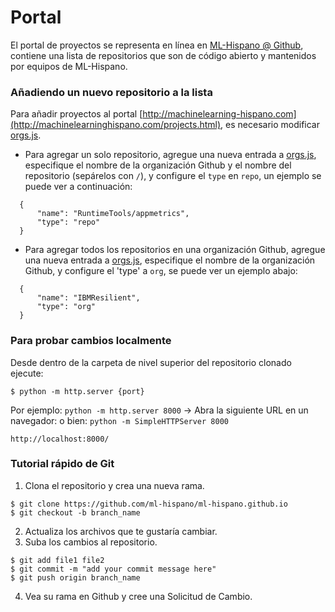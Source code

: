 # Portal

El portal de proyectos se representa en línea en [ML-Hispano @ Github](http://machinelearninghispano.com/projects.html), contiene una lista de repositorios que son de código abierto y mantenidos por equipos de ML-Hispano.

### Añadiendo un nuevo repositorio a la lista

Para añadir proyectos al portal [http://machinelearning-hispano.com](http://machinelearninghispano.com/projects.html), es necesario modificar [orgs.js](js/orgs.js).

* Para agregar un solo repositorio, agregue una nueva entrada a [orgs.js](js/orgs.js), especifique el nombre de la organización Github y el nombre del repositorio (sepárelos con `/`), y configure el `type` en `repo`, un ejemplo se puede ver a continuación:

```
  {
      "name": "RuntimeTools/appmetrics",
      "type": "repo"
  }
```

* Para agregar todos los repositorios en una organización Github, agregue una nueva entrada a [orgs.js](js/orgs.js), especifique el nombre de la organización Github, y configure el 'type' a `org`, se puede ver un ejemplo abajo:

```
  {
      "name": "IBMResilient",
      "type": "org"
  }
```

### Para probar cambios localmente

Desde dentro de la carpeta de nivel superior del repositorio clonado ejecute:

```
$ python -m http.server {port}
```

Por ejemplo: `python -m http.server 8000` -> Abra la siguiente URL en un navegador:
o bien: `python -m SimpleHTTPServer 8000`

```
http://localhost:8000/
```

### Tutorial rápido de Git

1. Clona el repositorio y crea una nueva rama.

```
$ git clone https://github.com/ml-hispano/ml-hispano.github.io
$ git checkout -b branch_name
```

2. Actualiza los archivos que te gustaría cambiar.
3. Suba los cambios al repositorio.

```
$ git add file1 file2
$ git commit -m "add your commit message here"
$ git push origin branch_name
```

4. Vea su rama en Github y cree una Solicitud de Cambio.

